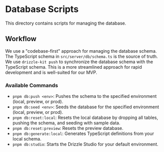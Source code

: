 # Database Scripts

This directory contains scripts for managing the database.

## Workflow

We use a "codebase-first" approach for managing the database schema. The TypeScript schema in `src/server/db/schema.ts` is the source of truth. We use `drizzle-kit push` to synchronize the database schema with the TypeScript schema. This is a more streamlined approach for rapid development and is well-suited for our MVP.

### Available Commands

- `pnpm db:push <env>`: Pushes the schema to the specified environment (local, preview, or prod).
- `pnpm db:seed <env>`: Seeds the database for the specified environment (local, preview, or prod).
- `pnpm db:reset:local`: Resets the local database by dropping all tables, pushing the schema, and seeding with sample data.
- `pnpm db:reset:preview`: Resets the preview database.
- `pnpm db:generate:local`: Generates TypeScript definitions from your local schema.
- `pnpm db:studio`: Starts the Drizzle Studio for your default environment.

